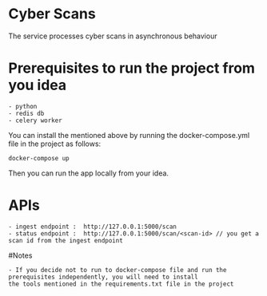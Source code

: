 # Cyber Scans

The service processes cyber scans in asynchronous behaviour 

# Prerequisites to run the project from you idea
    - python
    - redis db
    - celery worker

You can install the mentioned above by running the docker-compose.yml file in the project as follows: 
 
    docker-compose up

Then you can run the app locally from your idea.

# APIs 
    - ingest endpoint :  http://127.0.0.1:5000/scan
    - status endpoint :  http://127.0.0.1:5000/scan/<scan-id> // you get a scan id from the ingest endpoint


#Notes 

    - If you decide not to run to docker-compose file and run the prerequisites independently, you will need to install
    the tools mentioned in the requirements.txt file in the project